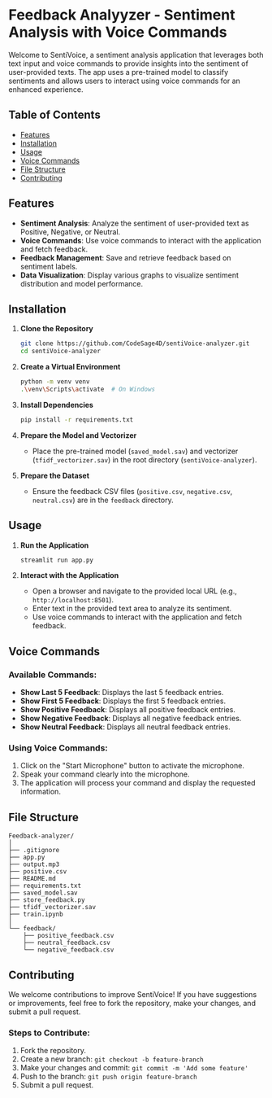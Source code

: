 # Feedback Analyyzer - Sentiment Analysis with Voice Commands

Welcome to SentiVoice, a sentiment analysis application that leverages both text input and voice commands to provide insights into the sentiment of user-provided texts. The app uses a pre-trained model to classify sentiments and allows users to interact using voice commands for an enhanced experience.

## Table of Contents
- [Features](#features)
- [Installation](#installation)
- [Usage](#usage)
- [Voice Commands](#voice-commands)
- [File Structure](#file-structure)
- [Contributing](#contributing)


## Features
- **Sentiment Analysis**: Analyze the sentiment of user-provided text as Positive, Negative, or Neutral.
- **Voice Commands**: Use voice commands to interact with the application and fetch feedback.
- **Feedback Management**: Save and retrieve feedback based on sentiment labels.
- **Data Visualization**: Display various graphs to visualize sentiment distribution and model performance.

## Installation

1. **Clone the Repository**
    ```sh
    git clone https://github.com/CodeSage4D/sentiVoice-analyzer.git
    cd sentiVoice-analyzer
    ```

2. **Create a Virtual Environment**
    ```sh
    python -m venv venv
    .\venv\Scripts\activate  # On Windows
    ```

3. **Install Dependencies**
    ```sh
    pip install -r requirements.txt
    ```

4. **Prepare the Model and Vectorizer**
    - Place the pre-trained model (`saved_model.sav`) and vectorizer (`tfidf_vectorizer.sav`) in the root directory (`sentiVoice-analyzer`).

5. **Prepare the Dataset**
    - Ensure the feedback CSV files (`positive.csv`, `negative.csv`, `neutral.csv`) are in the `feedback` directory.

## Usage

1. **Run the Application**
    ```sh
    streamlit run app.py
    ```

2. **Interact with the Application**
    - Open a browser and navigate to the provided local URL (e.g., `http://localhost:8501`).
    - Enter text in the provided text area to analyze its sentiment.
    - Use voice commands to interact with the application and fetch feedback.

## Voice Commands

### Available Commands:
- **Show Last 5 Feedback**: Displays the last 5 feedback entries.
- **Show First 5 Feedback**: Displays the first 5 feedback entries.
- **Show Positive Feedback**: Displays all positive feedback entries.
- **Show Negative Feedback**: Displays all negative feedback entries.
- **Show Neutral Feedback**: Displays all neutral feedback entries.

### Using Voice Commands:
1. Click on the "Start Microphone" button to activate the microphone.
2. Speak your command clearly into the microphone.
3. The application will process your command and display the requested information.

## File Structure
    Feedback-analyzer/
    │
    ├── .gitignore
    ├── app.py
    ├── output.mp3
    ├── positive.csv
    ├── README.md
    ├── requirements.txt
    ├── saved_model.sav
    ├── store_feedback.py
    ├── tfidf_vectorizer.sav
    ├── train.ipynb
    │
    └── feedback/
        ├── positive_feedback.csv
        ├── neutral_feedback.csv
        └── negative_feedback.csv

## Contributing
We welcome contributions to improve SentiVoice! If you have suggestions or improvements, feel free to fork the repository, make your changes, and submit a pull request.

### Steps to Contribute:
1. Fork the repository.
2. Create a new branch: `git checkout -b feature-branch`
3. Make your changes and commit: `git commit -m 'Add some feature'`
4. Push to the branch: `git push origin feature-branch`
5. Submit a pull request.
